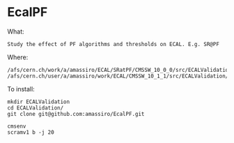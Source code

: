 # EcalPF

What:

    Study the effect of PF algorithms and thresholds on ECAL. E.g. SR@PF

Where:

    /afs/cern.ch/work/a/amassiro/ECAL/SRatPF/CMSSW_10_0_0/src/ECALValidation/EcalPF
    /afs/cern.ch/user/a/amassiro/work/ECAL/CMSSW_10_1_1/src/ECALValidation/EcalPF
    
To install:

    mkdir ECALValidation
    cd ECALValidation/
    git clone git@github.com:amassiro/EcalPF.git
    
    cmsenv
    scramv1 b -j 20
    
 